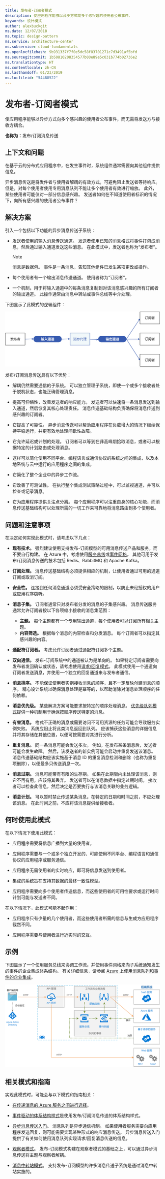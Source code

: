 ```yaml
---
title: 发布者-订阅者模式
description: 使应用程序能够以异步方式向多个感兴趣的使用者公布事件。
keywords: 设计模式
author: alexbuckgit
ms.date: 12/07/2018
ms.topic: design-pattern
ms.service: architecture-center
ms.subservice: cloud-fundamentals
ms.openlocfilehash: 9b931337f7f0e5dc58f83701271c7d3491af5bfd
ms.sourcegitcommit: 1b50810208354577b00e89e5c031b774b02736e2
ms.translationtype: HT
ms.contentlocale: zh-CN
ms.lasthandoff: 01/23/2019
ms.locfileid: "54488522"
---
```

# <a name="publisher-subscriber-pattern"></a>发布者-订阅者模式

使应用程序能够以异步方式向多个感兴趣的使用者公布事件，而无需将发送方与接收方耦合。

**也称为**：发布/订阅消息传送

## <a name="context-and-problem"></a>上下文和问题

在基于云的分布式应用程序中，在发生事件时，系统组件通常需要向其他组件提供信息。

异步消息传送是将发件者与使用者解耦的有效方式，可避免阻止发送者等待响应。 但是，对每个使用者使用专用消息队列不能让多个使用者有效进行缩放。 此外，某些使用者可能仅对一部分信息感兴趣。 发送者如何在不知道使用者标识的情况下，向所有感兴趣的使用者公布事件？

## <a name="solution"></a>解决方案

引入一个包括以下功能的异步消息传送子系统：

- 发送者使用的输入消息传送通道。 发送者使用已知的消息格式将事件打包成消息，然后通过输入通道发送这些消息。 在此模式中，发送者也称为“发布者”。

  > [!NOTE]
  > 消息是数据包。 事件是一条消息，告知其他组件已发生某项更改或操作。

- 每个使用者有一个输出消息传送通道。 使用者称为“订阅者”。

- 一个机制，用于将输入通道中的每条消息复制到对该消息感兴趣的所有订阅者的输出通道。 此操作通常由消息中转站或事件总线等中介处理。

下图显示了此模式的逻辑组件：

![使用消息中转站的发布-订阅模式](./_images/publish-subscribe.png)
 
发布/订阅消息传送具有以下优势：

- 解耦仍然需要通信的子系统。 可以独立管理子系统，即使一个或多个接收者处于脱机状态，也能正确管理消息。

- 提高可伸缩性，改善发送者的响应能力。 发送者可以快速将一条消息发送到输入通道，然后恢复其核心处理责任。 消息传送基础结构负责确保将消息传送到感兴趣的订阅者。

- 它提高了可靠性。 异步消息传送可以帮助应用程序在负载增大的情况下继续保持平稳运行，并更有效地处理间歇性故障。

- 它允许延迟或计划的处理。 订阅者可以等到在非高峰期拾取消息，或者可以根据特定的计划路由或处理消息。

- 这样可以简化使用不同平台、编程语言或通信协议的系统之间的集成，以及本地系统与云中运行的应用程序之间的集成。

- 它简化了整个企业中的异步工作流。

- 它改善了可测试性。 在执行整个集成测试策略过程中，可以监视通道，并可以检查或记录消息。

- 它为应用程序提供关注点分离。 每个应用程序可以注重自身的核心功能，而消息传送基础结构可以处理所需的一切工作来可靠地将消息路由到多个使用者。 

## <a name="issues-and-considerations"></a>问题和注意事项

在决定如何实现此模式时，请考虑以下几点：

- **现有技术。** 强烈建议使用支持发布-订阅模型的可用消息传送产品和服务，而不要自行构建。 在 Azure 中，考虑使用[服务总线](/azure/service-bus-messaging/)或[事件网格](/azure/event-grid/)。 其他可用于发布/订阅消息传送的技术包括 Redis、RabbitMQ 和 Apache Kafka。

- **订阅处理。** 消息传送基础结构必须提供相应的机制，让使用者通过可用的通道订阅或取消订阅。

- **安全性。** 连接到任何消息通道必须受安全策略的限制，以防止未经授权的用户或应用程序窃听。

- **消息子集。** 订阅者通常只对发布者分发的消息的子集感兴趣。 消息传送服务通常允许订阅者按以下各项缩小接收的消息集范围：

  - **主题。** 每个主题都有一个专用输出通道，每个使用者可以订阅所有相关主题。
  - **内容筛选。** 根据每个消息的内容检查和分发消息。 每个订阅者可以指定其感兴趣的内容。

- **通配符订阅者。** 考虑允许订阅者通过通配符订阅多个主题。

- **双向通信。** 发布-订阅系统中的通道被认为是单向的。 如果特定订阅者需要向发布者发回确认或状态，请考虑使用[请求/回复模式](http://www.enterpriseintegrationpatterns.com/patterns/messaging/RequestReply.html)。 此模式使用一个通道向订阅者发送消息，并使用一个独立的回复通道来与发布者通信。

- **消息排序。** 不能保证使用者实例接收消息的顺序，且不一定反映创建消息的顺序。 精心设计系统以确保消息处理是幂等的，以帮助消除对消息处理顺序的任何依赖。

- **消息优先级。** 某些解决方案可能要求按特定的顺序处理消息。 [优先级队列模式](priority-queue.md)提供一种机制用于确保按顺序传送特定的消息。

- **有害消息。** 格式不正确的消息或需要访问不可用资源的任务可能会导致服务实例失败。 系统应阻止将此类消息返回到队列。 应该捕获这些消息的详细信息并将其存储在其他位置，以便可按需要对其进行分析。

- **重复消息。** 同一条消息可能会发送多次。 例如，在发布某条消息后，发送者可能会发生故障。 然后，该发送者的新实例可能会启动并重复发送该消息。 消息传送基础结构应该实施基于消息 ID 的重复消息检测和删除（也称为重复项删除），以便最多只传送消息一次。

- **消息过期。** 消息可能带有有限的生存期。 如果在此期限内未处理该消息，则它不再有用，应该将其丢弃。 发送者可以在消息数据中指定过期时间。 接收者可以检查此信息，然后决定是否要执行与该消息关联的业务逻辑。

- **消息计划。** 可以暂时禁止传送某条消息，在特定的日期和时间之前，不应处理该消息。 在此时间之前，不应将该消息提供给接收者。

## <a name="when-to-use-this-pattern"></a>何时使用此模式

在以下情况下使用此模式：

- 应用程序需要将信息广播到大量的使用者。

- 应用程序需要与一个或多个独立开发的、可能使用不同平台、编程语言和通信协议的应用程序或服务通信。

- 应用程序无需使用者的实时响应，即可将信息发送到使用者。

- 集成的系统旨在支持其数据的最终一致性模型。

- 应用程序需要向多个使用者传送信息，而这些使用者的可用性要求或运行时间计划可能与发送者不同。

在以下情况下，此模式可能不起作用：

- 应用程序只有少量的几个使用者，而这些使用者所需的信息与生成方应用程序截然不同。

- 应用程序需要与使用者进行近实时的交互。

## <a name="example"></a>示例

下图显示了一个使用服务总线来协调工作流，并使用事件网格来向子系统通知发生的事件的企业集成体系结构。 有关详细信息，请参阅 [Azure 上使用消息队列和事件的企业集成](../reference-architectures/enterprise-integration/queues-events.md)。

![企业集成体系结构](../reference-architectures/enterprise-integration/_images/enterprise-integration-queues-events.png)

## <a name="related-patterns-and-guidance"></a>相关模式和指南

实现此模式时，可能会与以下模式和指南相关：

- [在传递消息的 Azure 服务之间进行选择](/azure/event-grid/compare-messaging-services)。

- [事件驱动的体系结构样式](../guide/architecture-styles/event-driven.md)是使用发布/订阅消息传送的体系结构样式。

- [异步消息传送入门](https://msdn.microsoft.com/library/dn589781.aspx)。 消息队列是异步通信机制。 如果使用者服务需要向应用程序发送回复，则可能需要实现某种形式的响应消息传送。 异步消息传送入门提供了有关如何使用消息队列实现请求/回复消息传送的信息。

- [观察者模式](https://en.wikipedia.org/wiki/Observer_pattern)。 发布-订阅模式构建在观察者模式的基础之上，可以通过异步消息传送将主题与观察者解耦。

- [消息中转站模式](https://en.wikipedia.org/wiki/Message_broker)。 支持发布-订阅模型的许多消息传送子系统是通过消息中转站实施的。
